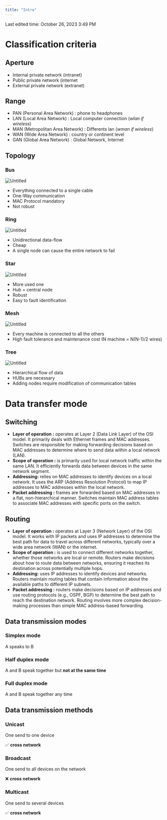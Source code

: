 ```yaml
---
title: "Intro"
---
```

Last edited time: October 26, 2023 3:49 PM

# Classification criteria

## Aperture

- Internal private network (intranet)
- Public private network (internet
- External private network (extranet)

## Range

- PAN (Personal Area Network) : phone to headphones
- LAN (Local Area Network) : Local computer connection (*wlan if wireless*)
- MAN (Metropolitan Area Network) : Differents lan (*wman if wireless*)
- WAN (Wide Area Network) : country or continent level
- GAN (Global Area Network) : Global Network, Internet

## Topology

### Bus

![Untitled](Intro/Untitled.png)

- Everything connected to a single cable
- One-Way communication
- MAC Protocol mandatory
- Not robust

### Ring

![Untitled](Intro/Untitled%201.png)

- Unidirectional data-flow
- Cheap
- A single node can cause the entire network to fail

### Star

![Untitled](Intro/Untitled%202.png)

- More used one
- Hub = central node
- Robust
- Easy to fault identification

### Mesh

![Untitled](Intro/Untitled%203.png)

- Every machine is connected to all the others
- High fault tolerance and maintenance cost (N machine = N(N-1)/2 wires)

### Tree

![Untitled](Intro/Untitled%204.png)

- Hierarchical flow of data
- HUBs are necessary
- Adding nodes require modification of communication tables

# Data transfer mode

## Switching

- **Layer of operation :** operates at Layer 2 (Data Link Layer) of the OSI model. It primarily deals with Ethernet frames and MAC addresses. Switches are responsible for making forwarding decisions based on MAC addresses to determine where to send data within a local network (LAN).
- **Scope of operation :** is primarily used for local network traffic within the same LAN. It efficiently forwards data between devices in the same network segment.
- **Addressing:** relies on MAC addresses to identify devices on a local network. It uses the ARP (Address Resolution Protocol) to map IP addresses to MAC addresses within the local network.
- **Packet addressing :** frames are forwarded based on MAC addresses in a flat, non-hierarchical manner. Switches maintain MAC address tables to associate MAC addresses with specific ports on the switch.

## Routing

- **Layer of operation :** operates at Layer 3 (Network Layer) of the OSI model. It works with IP packets and uses IP addresses to determine the best path for data to travel across different networks, typically over a wide area network (WAN) or the internet.
- **Scope of operation :** is used to connect different networks together, whether those networks are local or remote. Routers make decisions about how to route data between networks, ensuring it reaches its destination across potentially multiple hops.
- **Addressing:** uses IP addresses to identify devices and networks. Routers maintain routing tables that contain information about the available paths to different IP subnets.
- **Packet addressing :** routers make decisions based on IP addresses and use routing protocols (e.g., OSPF, BGP) to determine the best path to reach the destination network. Routing involves more complex decision-making processes than simple MAC address-based forwarding.

## Data transmission modes

### Simplex mode

A speaks to B

### Half duplex mode

A and B speak together but **not at the same time**

### Full duplex mode

A and B speak together any time

## Data transmission methods

### Unicast

One send to one device

✅ **cross network**

### Broadcast

One send to all devices on the network

❌ **cross network**

### Multicast

One send to several devices

✅ **cross network**
